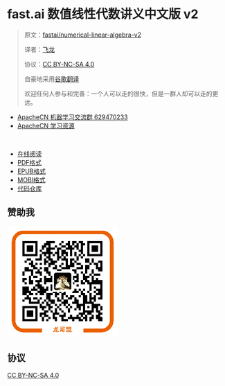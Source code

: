 # fast.ai 数值线性代数讲义中文版 v2

> 原文：[fastai/numerical-linear-algebra-v2](https://nbviewer.jupyter.org/github/fastai/numerical-linear-algebra-v2/tree/master/nbs/)
> 
> 译者：[飞龙](https://github.com/wizardforcel)
> 
> 协议：[CC BY-NC-SA 4.0](http://creativecommons.org/licenses/by-nc-sa/4.0/)
> 
> 自豪地采用[谷歌翻译](https://translate.google.cn/)
> 
> 欢迎任何人参与和完善：一个人可以走的很快，但是一群人却可以走的更远。

+   [ApacheCN 机器学习交流群 629470233](http://shang.qq.com/wpa/qunwpa?idkey=30e5f1123a79867570f665aa3a483ca404b1c3f77737bc01ec520ed5f078ddef)
+   [ApacheCN 学习资源](http://www.apachecn.org/)

&zwj;

+ [在线阅读](https://www.gitbook.com/book/wizardforcel/fastai-num-linalg-v2/details)
+ [PDF格式](https://www.gitbook.com/download/pdf/book/wizardforcel/fastai-num-linalg-v2)
+ [EPUB格式](https://www.gitbook.com/download/epub/book/wizardforcel/fastai-num-linalg-v2)
+ [MOBI格式](https://www.gitbook.com/download/mobi/book/wizardforcel/fastai-num-linalg-v2)
+ [代码仓库](https://github.com/apachecn/fastai-num-linalg-v2-zh)

## 赞助我

![](img/qr_alipay.png)

## 协议

[CC BY-NC-SA 4.0](http://creativecommons.org/licenses/by-nc-sa/4.0/)